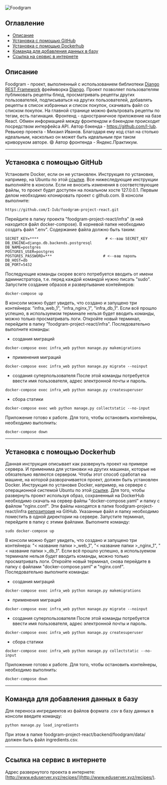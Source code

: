 ![Foodgram](https://github.com/I-Iub/foodgram-project-react/actions/workflows/foodgram_workflow.yml/badge.svg)

## Оглавление
- [Описание](#description)
- [Установка с помощью GitHub](#setup_with_github)
- [Установка с помощью Dockerhub](#setup_with_dockerhub)
- [Команда для добавления данных в базу](#command)
- [Ссылка на сервис в интернете](#link)

<a id=description></a>
## Описание
Foodgram - проект, выполненный с использованием библиотеки [Django REST Framework](https://www.django-rest-framework.org/) фреймворка [Django](https://www.djangoproject.com/). Проект позволяет пользователям публиковать рецепты блюд, просматривать рецепты других пользователей, подписываться на других пользователей, добавлять рецепты в список избранных и список покупок, скачивать файл со списком покупок. На главной странице можно фильтровать рецепты по тегам, есть пагинация. Фронтенд - одностраничное приложение на базе React. Обмен информацией между фронтендом и бэкендом происходит посредством интерфейса API.
Автор бэкенда - https://github.com/I-Iub. Ревьюер проекта - Михаил Иванов. Благодаря ему код стал на столько идеальным, насколько он может быть идеальным при таком криворуком авторе. :smile: Автор фронтенда - Яндекс.Практикум.

---
<a id=setup_with_github></a>
## Установка с помощью GitHub
Установите Docker, если он не установлен. Инструкция по установке, например, на Ubuntu по этой [ссылке](https://docs.docker.com/engine/install/ubuntu/).
Все нижеследующие инструкции выполняйте в консоли. Если не вносить изменения в соответствующие файлы, то проект будет доступен на локальном хосте 127.0.0.1.
Первым делом необходимо клонировать проект с github.com. В консоли выполните:
```
https://github.com/I-Iub/foodgram-project-react.git
```
Перейдите в папку проекта "foodgram-project-react/infra" (в ней находится файл docker-compose). В корневой папке необходимо создать файл ".env". Содержание файла должно быть таким:
```
SECRET_KEY=****                              # <--ваш SECRET_KEY
DB_ENGINE=django.db.backends.postgresql
DB_NAME=postgres
POSTGRES_USER=postgres
POSTGRES_PASSWORD=***                       # <--ваш пароль
DB_HOST=db
DB_PORT=5432
```
Последующие команды скорее всего потребуется вводить от имени администратора, т.е. перед каждой командой нужно писать "sudo".
Запустите создание образов и развертывание контейнеров:
```
docker-compose up
```
В консоли можно будет увидеть, что создано и запущено три контейнера: "infra_web_1", "infra_nginx_1", "infra_db_1". Если всё прошло успешно, в используемом терминале нельзя будет вводить команды, можно только просматривать логи. Откройте новый терминал, перейдите в папку "foodgram-project-react/infra". Последовательно выполните команды:
 - создания миграций
```
docker-compose exec infra_web python manage.py makemigrations
```
 - применения миграций
```
docker-compose exec infra_web python manage.py migrate --noinput
```
 - создания суперпользователя
После этой команды потребуется ввести имя пользователя, адрес электронной почты и пароль.
```
docker-compose exec infra_web python manage.py createsuperuser
```
 - сбора статики
```
docker-compose exec web python manage.py collectstatic --no-input
```
Приложение готово к работе.
Для того, чтобы остановить контейнеры, необходимо выполнить:
```
docker-compose down
```
---
<a id=setup_with_dockerhub></a>
## Установка с помощью Dockerhub
Данная инструкция описывает как развернуть проект на примере сервера. И применима для установки на других машинах, которые не обязательно являются сервером. Чтобы этот способ сработал на машине, на которой разворачивается проект, должен быть установлен Docker. Инструкция по установке Docker, например, на сервере с операционной системой Ubuntu по этой [ссылке](https://docs.docker.com/engine/install/ubuntu/).
Для того, чтобы развернуть проект используя образ, сохраненный на DockerHub необходимо скачать на сервер файлы "docker-compose.yaml" и папку с файлом "nginx.conf". Эти файлы находятся в папке foodgram-project-react/infra [репозитория](https://github.com/I-Iub/foodgram-project-react) на GitHub. Указанные файл и папку необходимо поместить в одной директории на сервере. Запустите терминал, перейдите в папку с этими файлами. Выполните команду:
```
sudo docker-compose up
```
В консоли можно будет увидеть, что создано и запущено три контейнера: "< название папки >_web_1", "< название папки >_nginx_1", "< название папки >_db_1". Если всё прошло успешно, в используемом терминале нельзя будет вводить команды, можно только просматривать логи. Откройте новый терминал, снова перейдите в папку с файлами "docker-compose.yaml" и "nginx.conf". Последовательно выполните команды:
 - создания миграций
```
docker-compose exec infra_web python manage.py makemigrations
```
 - применения миграций
```
docker-compose exec infra_web python manage.py migrate --noinput
```
 - создания суперпользователя
После этой команды потребуется ввести имя пользователя, адрес электронной почты и пароль.
```
docker-compose exec infra_web python manage.py createsuperuser
```
 - сбора статики
```
docker-compose exec infra_web python manage.py collectstatic --no-input
```
Приложение готово к работе.
Для того, чтобы остановить контейнеры, необходимо выполнить:
```
docker-compose down
```
---
<a id=command></a>
## Команда для добавления данных в базу
Для переноса ингредиентов из файлов формата .csv в базу данных в консоли введите команду:
```
python manage.py load_ingredients
```
При этом в папке foodgram-project-react/backend/foodgram/data/ должен быть файл ingredients.csv.

---
<a id=link></a>
## Ссылка на сервис в интернете
Адрес развернутого проекта в интернете: [http://www.eduserver.xyz/recipes/](http://www.eduserver.xyz/recipes/).
